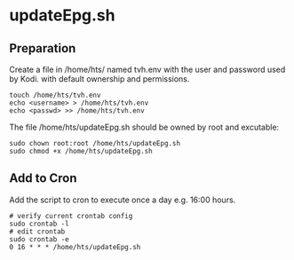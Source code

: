 # updateEpg.sh

## Preparation

Create a file in /home/hts/ named tvh.env with the user and password used by Kodi.
with default ownership and permissions.
```
touch /home/hts/tvh.env
echo <username> > /home/hts/tvh.env
echo <passwd> >> /home/hts/tvh.env
```

The file /home/hts/updateEpg.sh should be owned by root and excutable:
```
sudo chown root:root /home/hts/updateEpg.sh
sudo chmod +x /home/hts/updateEpg.sh
```

## Add to Cron

Add the script to cron to execute once a day e.g. 16:00 hours.
```
# verify current crontab config
sudo crontab -l
# edit crontab
sudo crontab -e
0 16 * * * /home/hts/updateEpg.sh
```